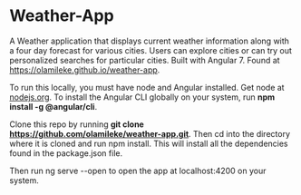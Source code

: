 # Weather-App
A Weather application that displays current weather information along with a four day forecast for various cities. Users can explore cities or can try out personalized searches for particular cities. Built with Angular 7. Found at https://olamileke.github.io/weather-app.

To run this locally, you must have node and Angular installed. Get node at <a href='https://nodejs.org'>nodejs.org</a>. To install the Angular CLI globally on your system, run <b>npm install -g @angular/cli</b>.

Clone this repo by running <b>git clone https://github.com/olamileke/weather-app.git</b>. Then cd into the directory where it is cloned and run npm install. This will install all the dependencies found in the package.json file. 

Then run ng serve --open to open the app at localhost:4200 on your system.
